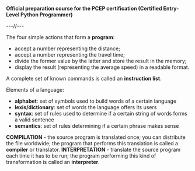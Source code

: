 **Official preparation course for the PCEP certification (Certified Entry-Level Python Programmer)**

---//---

The four simple actions that form a **program**:
- accept a number representing the distance;
- accept a number representing the travel time;
- divide the former value by the latter and store the result in the memory;
- display the result (representing the average speed) in a readable format.

A complete set of known commands is called an **instruction list**.

Elements of a language:
- **alphabet**: set of symbols used to build words of a certain language
- **lexis/dictionary**: set of words the language offers its users
- **syntax**: set of rules used to determine if a certain string of words forms a valid sentence
- **semantics**: set of rules determining if a certain phrase makes sense

**COMPILATION** - the source program is translated once; you can distribute the file worldwide; the program that performs this translation is called a **compiler** or translator.
**INTERPRETATION** - translate the source program each time it has to be run; the program performing this kind of transformation is called an **interpreter**.

